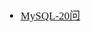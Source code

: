 <span  style="font-family: Simsun,serif; font-size: 17px; ">

- [MySQL-20问](https://www.bilibili.com/video/BV1Ys4y1J7iY/?spm_id_from=333.999.0.0)

</span>